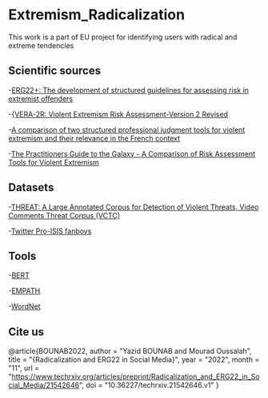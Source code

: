 # Extremism_Radicalization
This work is a part of EU project for identifying users with radical and extreme tendencies

## Scientific sources
-[ERG22+: The development of structured guidelines for assessing risk in extremist offenders](https://psycnet.apa.org/record/2015-56730-005)

-[{VERA-2R: Violent Extremism Risk Assessment-Version 2 Revised](https://home-affairs.ec.europa.eu/networks/radicalisation-awareness-network-ran/collection-inspiring-practices/ran-practices/violent-extremism-risk-assessment-version-2-revised-vera-2r-pressman-rinne-duits-flockton-2016_en)

-[A comparison of two structured professional judgment tools for violent extremism and their relevance in the French context](https://sci-hub.se/https://doi.org/10.1177/2066220317749140)

-[The Practitioners Guide to the Galaxy - A Comparison of Risk Assessment Tools for Violent Extremism](https://icct.nl/publication/the-practitioners-guide-to-the-galaxy-a-comparison-of-risk-assessment-tools-for-violent-extremism/)

## Datasets
-[THREAT: A Large Annotated Corpus for Detection of Violent Threats, Video Comments Threat Corpus (VCTC)](https://ieeexplore.ieee.org/document/8877435)

-[Twitter Pro-ISIS fanboys](https://www.kaggle.com/fifthtribe/how-isis-uses-twitter?select=tweets.csv)

## Tools
-[BERT]()

-[EMPATH](https://github.com/Ejhfast/empath-client)

-[WordNet]()

## Cite us

@article{BOUNAB2022, 
  author = "Yazid BOUNAB and Mourad Oussalah", 
  title = "{Radicalization and ERG22 in Social Media}", 
  year = "2022", 
  month = "11", 
  url = "https://www.techrxiv.org/articles/preprint/Radicalization_and_ERG22_in_Social_Media/21542646", 
  doi = "10.36227/techrxiv.21542646.v1"
} 


